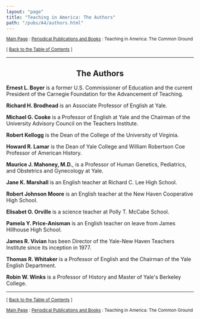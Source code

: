 ```yaml
---
layout: "page"
title: "Teaching in America: The Authors"
path: "/pubs/A4/authors.html"
---
```

<main>
<p><small><a href="/">Main Page</a> : <a href="/pubs/">Periodical Publications and Books</a> : Teaching in America: The Common Ground</small></p>
<p><small>[ <a href="/pubs/A4/">Back to the Table of Contents</a> ]</small></p>
<hr/>
<h2 align="CENTER">The Authors</h2>
<p><b>Ernest L. Boyer</b> is a former U.S. Commissioner of Education and
the current President of the Carnegie Foundation for the Advancement of
Teaching.</p>
<p><b>Richard H. Brodhead</b> is an Associate Professor of English at Yale.</p>
<p><b>Michael G. Cooke</b> is a Professor of English at Yale and the
Chairman of the University Advisory Council on the Teachers Institute.</p>
<p><b>Robert Kellogg</b> is the Dean of the College of the University of
Virginia.</p>
<p><b>Howard R. Lamar</b> is the Dean of Yale College and William Robertson
Coe Professor of American History.</p>
<p><b>Maurice J. Mahoney, M.D.</b>, is a Professor of Human Genetics,
Pediatrics, and Obstetrics and Gynecology at Yale.</p>
<p><b>Jane K. Marshall</b> is an English teacher at Richard C. Lee High
School.</p>
<p><b>Robert Johnson Moore</b> is an English teacher at the New Haven
Cooperative High School.</p>
<p><b>Elisabet O. Orville</b> is a science teacher at Polly T. McCabe
School.</p>
<p><b>Pamela Y. Price-Anisman</b> is an English teacher on leave from James
Hillhouse High School.</p>
<p><b>James R. Vivian</b> has been Director of the Yale-New Haven Teachers
Institute since its inception in 1977.</p>
<p><b>Thomas R. Whitaker</b> is a Professor of English and the Chairman of
the Yale English Department.</p>
<p><b>Robin W. Winks</b> is a Professor of History and Master of Yale's
Berkeley College.</p>
<hr/>
<p><small>[ <a href="/pubs/A4/">Back to the Table of Contents</a> ]</small></p>
<p><small><a href="/">Main Page</a> : <a href="/pubs/">Periodical Publications and Books</a> : Teaching in America: The Common Ground</small></p>
</main>
